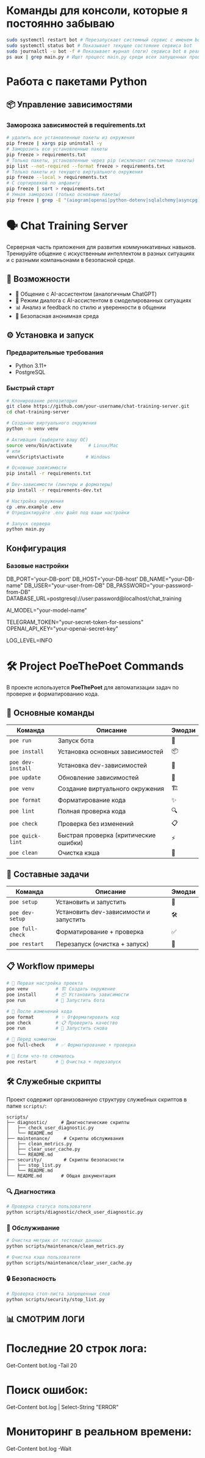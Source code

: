 # Команды для консоли, которые я постоянно забываю

```bash
sudo systemctl restart bot # Перезапускает системный сервис с именем bot
sudo systemctl status bot # Показывает текущее состояние сервиса bot
sudo journalctl -u bot -f # Показывает журнал (логи) сервиса bot в реальном времени
ps aux | grep main.py # Ищет процесс main.py среди всех запущенных процессов
```

# Работа с пакетами Python

## 📦 Управление зависимостями

### Заморозка зависимостей в requirements.txt

```bash
# удалить все установленные пакеты из окружения
pip freeze | xargs pip uninstall -y
# Заморозить все установленные пакеты
pip freeze > requirements.txt
# Только пакеты, установленные через pip (исключает системные пакеты)
pip list --not-required --format freeze > requirements.txt
# Только пакеты из текущего виртуального окружения
pip freeze --local > requirements.txt
# С сортировкой по алфавиту
pip freeze | sort > requirements.txt
# Умная заморозка (только основные пакеты)
pip freeze | grep -E "(aiogram|openai|python-dotenv|sqlalchemy|asyncpg)" > requirements.txt
```

# 🗣️ Chat Training Server

Серверная часть приложения для развития коммуникативных навыков. Тренируйте общение с искуственным интеллектом в разных ситуациях и с разными компаньонами в безопасной среде.

## 🚀 Возможности

- 💬 Общение с AI-ассистентом (аналогичным ChatGPT)
- 🎯 Режим диалога с AI-ассистентом в смоделированных ситуациях
- 📊 Анализ и feedback по стилю и уверенности в общении
- 🔐 Безопасная анонимная среда

## ⚙️ Установка и запуск

### Предварительные требования

- Python 3.11+
- PostgreSQL

### Быстрый старт

```bash
# Клонирование репозитория
git clone https://github.com/your-username/chat-training-server.git
cd chat-training-server

# Создание виртуального окружения
python -m venv venv

# Активация (выберите вашу ОС)
source venv/bin/activate      # Linux/Mac
# или
venv\Scripts\activate        # Windows

# Основные зависимости
pip install -r requirements.txt

# Dev-зависимости (линтеры и форматеры)
pip install -r requirements-dev.txt

# Настройка окружения
cp .env.example .env
# Отредактируйте .env файл под ваши настройки

# Запуск сервера
python main.py
```

## Конфигурация

### Базовые настройки

DB_PORT='your-DB-port'
DB_HOST='your-DB-host'
DB_NAME="your-DB-name"
DB_USER="your-user-from-DB"
DB_PASSWORD="your-password-from-DB"
DATABASE_URL=postgresql://user:password@localhost/chat_training

AI_MODEL="your-model-name"

TELEGRAM_TOKEN="your-secret-token-for-sessions"
OPENAI_API_KEY="your-openai-secret-key"

LOG_LEVEL=INFO

# 🛠 Project PoeThePoet Commands

В проекте используется **PoeThePoet** для автоматизации задач по проверке и форматированию кода.

## 🎯 Основные команды

| Команда           | Описание                              | Эмодзи |
| ----------------- | ------------------------------------- | ------ |
| `poe run`         | Запуск бота                           | 🚀     |
| `poe install`     | Установка основных зависимостей       | 📦     |
| `poe dev-install` | Установка dev-зависимостей            | 🔧     |
| `poe update`      | Обновление зависимостей               | 🔄     |
| `poe venv`        | Создание виртуального окружения       | 🏗️     |
| `poe format`      | Форматирование кода                   | ✨     |
| `poe lint`        | Полная проверка кода                  | 🔍     |
| `poe check`       | Проверка без изменений                | 📋     |
| `poe quick-lint`  | Быстрая проверка (критические ошибки) | ⚡     |
| `poe clean`       | Очистка кэша                          | 🧹     |

## 🔄 Составные задачи

| Команда          | Описание                               | Эмодзи |
| ---------------- | -------------------------------------- | ------ |
| `poe setup`      | Установить и запустить                 | 🎯     |
| `poe dev-setup`  | Установить dev-зависимости и запустить | 🛠️     |
| `poe full-check` | Форматирование + проверка              | ✅     |
| `poe restart`    | Перезапуск (очистка + запуск)          | 🔄     |

## 📋 Workflow примеры

```bash
# 🏁 Первая настройка проекта
poe venv          # 🏗️ Создать окружение
poe install       # 📦 Установить зависимости
poe run           # 🚀 Запустить бота

# 🔄 После изменений кода
poe format        # ✨ Отформатировать код
poe check         # 📋 Проверить качество
poe run           # 🚀 Запустить снова

# 💾 Перед коммитом
poe full-check    # ✅ Форматирование + проверка

# 🐛 Если что-то сломалось
poe restart       # 🔄 Очистка + перезапуск
```

## 🛠️ Служебные скрипты

Проект содержит организованную структуру служебных скриптов в папке `scripts/`:

```
scripts/
├── diagnostic/     # Диагностические скрипты
│   ├── check_user_diagnostic.py
│   └── README.md
├── maintenance/     # Скрипты обслуживания
│   ├── clean_metrics.py
│   ├── clear_user_cache.py
│   └── README.md
├── security/        # Скрипты безопасности
│   ├── stop_list.py
│   └── README.md
└── README.md       # Общая документация
```

### 🔍 Диагностика
```bash
# Проверка статуса пользователя
python scripts/diagnostic/check_user_diagnostic.py
```

### 🧹 Обслуживание
```bash
# Очистка метрик от тестовых данных
python scripts/maintenance/clean_metrics.py

# Очистка кэша пользователя
python scripts/maintenance/clear_user_cache.py
```

### 🔒 Безопасность
```bash
# Проверка стоп-листа запрещенных слов
python scripts/security/stop_list.py
```

## 📊 СМОТРИМ ЛОГИ

# Последние 20 строк лога:
Get-Content bot.log -Tail 20

# Поиск ошибок:
Get-Content bot.log | Select-String "ERROR"

# Мониторинг в реальном времени:
Get-Content bot.log -Wait
